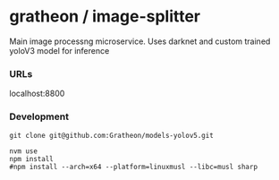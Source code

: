 # gratheon / image-splitter
Main image processng microservice.
Uses darknet and custom trained yoloV3 model for inference

### URLs
localhost:8800

### Development
```
git clone git@github.com:Gratheon/models-yolov5.git

nvm use
npm install
#npm install --arch=x64 --platform=linuxmusl --libc=musl sharp

```
